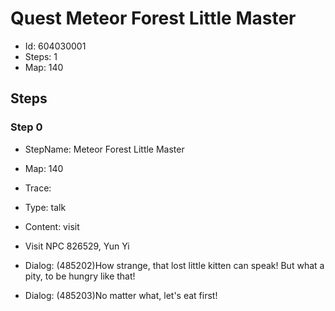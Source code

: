 # Quest Meteor Forest Little Master

- Id: 604030001
- Steps: 1
- Map: 140

## Steps

### Step 0
- StepName:  Meteor Forest Little Master
- Map:  140
- Trace:  
- Type:  talk
- Content:  visit
- Visit NPC 826529, Yun Yi

- Dialog: (485202)How strange, that lost little kitten can speak! But what a pity, to be hungry like that!
- Dialog: (485203)No matter what, let's eat first!


